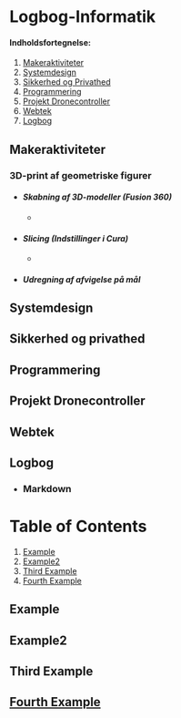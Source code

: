 # **Logbog-Informatik**
#### Indholdsfortegnelse:
 1. [Makeraktiviteter](#makeraktiviteter)
 2. [Systemdesign](#systemdesign)
 3. [Sikkerhed og Privathed](#sikkerhed-og-privathed)
 4. [Programmering](#programmering)
 5. [Projekt Dronecontroller](#projekt-dronecontroller)
 6. [Webtek](#webtek)
 7. [Logbog](#logbog)
 
## Makeraktiviteter
### 3D-print af geometriske figurer
  * #### **_Skabning af 3D-modeller (Fusion 360)_**
    * 
  * #### **_Slicing (Indstillinger i Cura)_**
    * 
  * #### **_Udregning af afvigelse på mål_**
    
    
## Systemdesign

## Sikkerhed og privathed

## Programmering

## Projekt Dronecontroller

## Webtek

## Logbog
 * ### Markdown


# Table of Contents
1. [Example](#example)
2. [Example2](#example2)
3. [Third Example](#third-example)
4. [Fourth Example](#fourth-examplehttpwwwfourthexamplecom)


## Example
## Example2
## Third Example
## [Fourth Example](http://www.fourthexample.com) 
